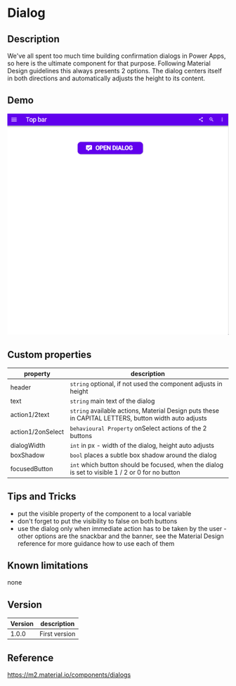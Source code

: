 # Dialog

## Description

We've all spent too much time building confirmation dialogs in Power Apps, so here is the ultimate component for that purpose. Following Material Design guidelines this always presents 2 options. The dialog centers itself in both directions and automatically adjusts the height to its content.

## Demo

![Dialog](../assets/cmp_MD_dialog.gif)

## Custom properties

| property | description |
| --- | --- |
| header | `string` optional, if not used the component adjusts in height |
| text | `string` main text of the dialog |
| action1/2text | `string` available actions, Material Design puts these in CAPITAL LETTERS, button width auto adjusts |
| action1/2onSelect | `behavioural Property`  onSelect actions of the 2 buttons |
| dialogWidth | `int` in px - width of the dialog, height auto adjusts |
| boxShadow | `bool` places a subtle box shadow around the dialog |
| focusedButton | `int` which button should be focused, when the dialog is set to visible 1 / 2 or 0 for no button |


## Tips and Tricks

* put the visible property of the component to a local variable
* don't forget to put the visibility to false on both buttons
* use the dialog only when immediate action has to be taken by the user - other options are the snackbar and the banner, see the Material Design reference for more guidance how to use each of them

## Known limitations

none

## Version

| Version | description |
| --- | --- |
| 1.0.0 | First version |

## Reference

https://m2.material.io/components/dialogs
